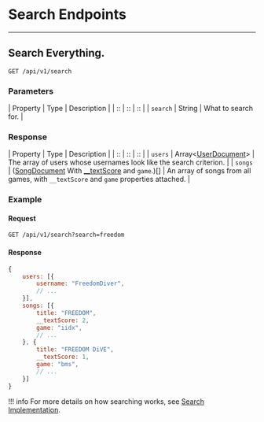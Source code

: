 # Search Endpoints

*****

## Search Everything.

`GET /api/v1/search`

### Parameters

| Property | Type | Description |
| :: | :: | :: |
| `search` | String | What to search for. |

### Response

| Property | Type | Description |
| :: | :: | :: |
| `users` | Array&lt;[UserDocument](/tachi-server/documents/user)&gt; | The array of users whose usernames look like the search criterion. |
| `songs` | ([SongDocument](/tachi-server/documents/song) With [__textScore](../../tachi-server/implementation-details/search.md) and `game`.)[] | An array of songs from all games, with `__textScore` and `game` properties attached. |

### Example

#### Request
```
GET /api/v1/search?search=freedom
```

#### Response

```js
{
	users: [{
		username: "FreedomDiver",
		// ...
	}],
	songs: [{
		title: "FREEDOM",
		__textScore: 2,
		game: "iidx",
		// ...
	}, {
		title: "FREEDOM DiVE",
		__textScore: 1,
		game: "bms",
		// ...
	}]
}
```

!!! info
	For more details on how searching works, see [Search Implementation](../../tachi-server/implementation-details/search.md).
